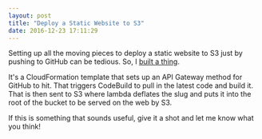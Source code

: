 ```yaml
---
layout: post
title: "Deploy a Static Website to S3"
date: 2016-12-23 17:11:29
---
```


Setting up all the moving pieces to deploy a static website to S3 just by pushing to GitHub can be tedious.  So, I [built a thing](https://github.com/skylarsch/s3-static-website-deploy).

It's a CloudFormation template that sets up an API Gateway method for GitHub to hit.  That triggers CodeBuild to pull in the latest code and build it.  That is then sent to S3 where lambda deflates the slug and puts it into the root of the bucket to be served on the web by S3.

If this is something that sounds useful, give it a shot and let me know what you think!
